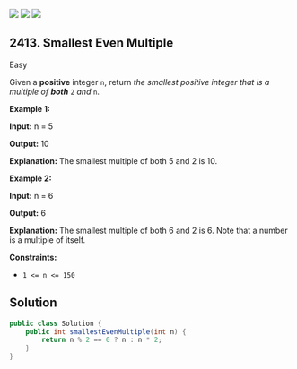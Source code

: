 [![](https://img.shields.io/github/stars/javadev/LeetCode-in-Java?label=Stars&style=flat-square)](https://github.com/javadev/LeetCode-in-Java)
[![](https://img.shields.io/github/forks/javadev/LeetCode-in-Java?label=Fork%20me%20on%20GitHub%20&style=flat-square)](https://github.com/javadev/LeetCode-in-Java/fork)
[![](https://img.shields.io/badge/-LeetCode%20in%20Kotlin-blue?style=flat-square)](https://github.com/javadev/LeetCode-in-Kotlin)

## 2413\. Smallest Even Multiple

Easy

Given a **positive** integer `n`, return _the smallest positive integer that is a multiple of **both**_ `2` _and_ `n`.

**Example 1:**

**Input:** n = 5

**Output:** 10

**Explanation:** The smallest multiple of both 5 and 2 is 10. 

**Example 2:**

**Input:** n = 6

**Output:** 6

**Explanation:** The smallest multiple of both 6 and 2 is 6. Note that a number is a multiple of itself. 

**Constraints:**

*   `1 <= n <= 150`

## Solution

```java
public class Solution {
    public int smallestEvenMultiple(int n) {
        return n % 2 == 0 ? n : n * 2;
    }
}
```